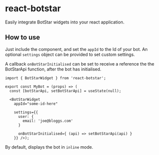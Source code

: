 # react-botstar

Easily integrate BotStar widgets into your react application.

## How to use

Just include the component, and set the `appId` to the Id of your bot. An optional `settings` object can be provided to set custom settings.

A callback `onBotStarInitialised` can be set to receive a reference the the BotStarApi function, after the bot has initialised.

```
import { BotStarWidget } from 'react-botstar';

export const MyBot = (props) => (
  const [botStarApi, setBotStarApi] = useState(null);

  <BotStarWidget
    appId="some-id-here"

    settings={{
      user: {
        email: 'joe@bloggs.com'
      }

      onBotStarInitialised={ (api) => setBotStarApi(api) }
    }} />);
```

By default, displays the bot in `inline` mode.